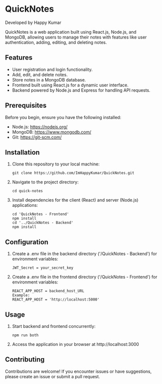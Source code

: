 # QuickNotes

Developed by Happy Kumar

QuickNotes is a web application built using React.js, Node.js, and MongoDB, allowing users to manage their notes with features like user authentication, adding, editing, and deleting notes.

## Features
- User registration and login functionality.
- Add, edit, and delete notes.
- Store notes in a MongoDB database.
- Frontend built using React.js for a dynamic user interface.
- Backend powered by Node.js and Express for handling API requests.

## Prerequisites
Before you begin, ensure you have the following installed:
- Node.js: https://nodejs.org/
- MongoDB: https://www.mongodb.com/
- Git: https://git-scm.com/

## Installation
1. Clone this repository to your local machine:
    ```
    git clone https://github.com/ImHappyKumar/QuickNotes.git
    ```
2. Navigate to the project directory:
    ```
    cd quick-notes
    ```
3. Install dependencies for the client (React) and server (Node.js) applications:
    ```
    cd 'QuickNotes - Frontend'
    npm install
    cd '../QuickNotes - Backend'
    npm install
    ```

## Configuration
1. Create a .env file in the backend directory ('/QuickNotes - Backend') for environment variables:
    ```
    JWT_Secret = your_secret_key
    ```
2. Create a .env file in the frontend directory ('/QuickNotes - Frontend') for environment variables:
    ```
    REACT_APP_HOST = backend_host_URL
    Example:
    REACT_APP_HOST = 'http://localhost:5000'
    ```
    
## Usage
1. Start backend and frontend concurrently:
    ```
    npm run both
    ```
2. Access the application in your browser at http://localhost:3000

## Contributing
Contributions are welcome! If you encounter issues or have suggestions, please create an issue or submit a pull request.
    


